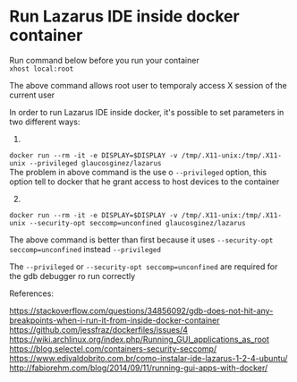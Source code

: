 # Run Lazarus IDE inside docker container
Run command below before you run your container  
`xhost local:root`  

The above command allows root user to temporaly access X session of the current user

In order to run Lazarus IDE inside docker, it's possible to set parameters in two different ways:

1)
`docker run --rm -it -e DISPLAY=$DISPLAY -v /tmp/.X11-unix:/tmp/.X11-unix --privileged glaucosginez/lazarus`  
The problem in above command is the use o `--privileged` option, this option tell to docker that he grant access to host devices to the container

2)
`docker run --rm -it -e DISPLAY=$DISPLAY -v /tmp/.X11-unix:/tmp/.X11-unix --security-opt seccomp=unconfined glaucosginez/lazarus`  

The above command is better than first because it uses `--security-opt seccomp=unconfined` instead `--privileged`

The `--privileged` or `--security-opt seccomp=unconfined` are required for the gdb debugger ro run correctly



References:

https://stackoverflow.com/questions/34856092/gdb-does-not-hit-any-breakpoints-when-i-run-it-from-inside-docker-container  
https://github.com/jessfraz/dockerfiles/issues/4  
https://wiki.archlinux.org/index.php/Running_GUI_applications_as_root  
https://blog.selectel.com/containers-security-seccomp/  
https://www.edivaldobrito.com.br/como-instalar-ide-lazarus-1-2-4-ubuntu/  
http://fabiorehm.com/blog/2014/09/11/running-gui-apps-with-docker/  
